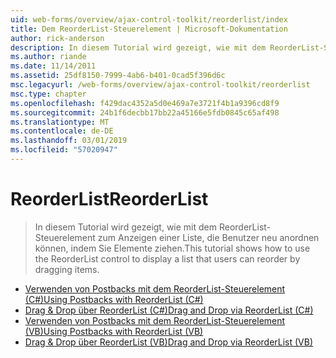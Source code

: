 ```yaml
---
uid: web-forms/overview/ajax-control-toolkit/reorderlist/index
title: Dem ReorderList-Steuerelement | Microsoft-Dokumentation
author: rick-anderson
description: In diesem Tutorial wird gezeigt, wie mit dem ReorderList-Steuerelement zum Anzeigen einer Liste, die Benutzer neu anordnen können, indem Sie Elemente ziehen.
ms.author: riande
ms.date: 11/14/2011
ms.assetid: 25df8150-7999-4ab6-b401-0cad5f396d6c
msc.legacyurl: /web-forms/overview/ajax-control-toolkit/reorderlist
msc.type: chapter
ms.openlocfilehash: f429dac4352a5d0e469a7e3721f4b1a9396cd8f9
ms.sourcegitcommit: 24b1f6decbb17bb22a45166e5fdb0845c65af498
ms.translationtype: MT
ms.contentlocale: de-DE
ms.lasthandoff: 03/01/2019
ms.locfileid: "57020947"
---
```

<a name="reorderlist"></a><span data-ttu-id="c5200-103">ReorderList</span><span class="sxs-lookup"><span data-stu-id="c5200-103">ReorderList</span></span>
====================
> <span data-ttu-id="c5200-104">In diesem Tutorial wird gezeigt, wie mit dem ReorderList-Steuerelement zum Anzeigen einer Liste, die Benutzer neu anordnen können, indem Sie Elemente ziehen.</span><span class="sxs-lookup"><span data-stu-id="c5200-104">This tutorial shows how to use the ReorderList control to display a list that users can reorder by dragging items.</span></span>


- [<span data-ttu-id="c5200-105">Verwenden von Postbacks mit dem ReorderList-Steuerelement (C#)</span><span class="sxs-lookup"><span data-stu-id="c5200-105">Using Postbacks with ReorderList (C#)</span></span>](using-postbacks-with-reorderlist-cs.md)
- [<span data-ttu-id="c5200-106">Drag & Drop über ReorderList (C#)</span><span class="sxs-lookup"><span data-stu-id="c5200-106">Drag and Drop via ReorderList (C#)</span></span>](drag-and-drop-via-reorderlist-cs.md)
- [<span data-ttu-id="c5200-107">Verwenden von Postbacks mit dem ReorderList-Steuerelement (VB)</span><span class="sxs-lookup"><span data-stu-id="c5200-107">Using Postbacks with ReorderList (VB)</span></span>](using-postbacks-with-reorderlist-vb.md)
- [<span data-ttu-id="c5200-108">Drag & Drop über ReorderList (VB)</span><span class="sxs-lookup"><span data-stu-id="c5200-108">Drag and Drop via ReorderList (VB)</span></span>](drag-and-drop-via-reorderlist-vb.md)
